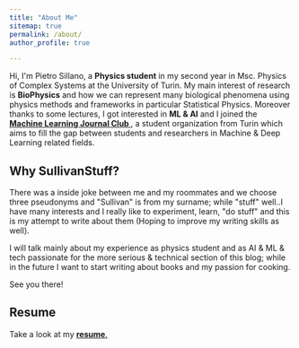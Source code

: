 ```yaml
---
title: "About Me"
sitemap: true
permalink: /about/
author_profile: true

---
```

<!--<figure style="width: 400px" class="align-center">
  <a href="../assets/img/propic.jpeg">
  <img src="../assets/img/propic.jpeg"></a>
</figure>-->


Hi, I'm Pietro Sillano, a **Physics student**  in my second year in Msc. Physics of Complex Systems at the University of Turin.
My main interest of research is **BioPhysics** and how we can represent many biological phenomena using physics methods and frameworks in particular Statistical Physics.
Moreover thanks to some lectures, I got interested in **ML & AI** and I joined the  <a href="https://www.mljc.it/"> <b>Machine Learning Journal Club  </b> </a>, a student organization from Turin which aims to fill the gap between students and researchers in Machine & Deep Learning related fields.

<!--
### Experiences

In summer 2021 I did an Internship at Nicolaus Copernicus University in Torun (Poland) about applied machine learning and network theory.
We also collaborate with History department working on some Natural Language Processing on ancient Latin texts.-->

<!--When I have free time I work on some personal project about techIf you're interested check out my blog posts and my github pages!-->


<h2> Why SullivanStuff? </h2> 
There was a inside joke between me and my roommates and we choose three pseudonyms and "Sullivan" is from my surname; while "stuff" well..I have many interests and I really like to experiment, learn, "do stuff" and this is my attempt to write about them (Hoping to improve my writing skills as well).

I will talk mainly about my experience as physics student and as AI & ML & tech passionate for the more serious & technical section of this blog; while in the future I want to start writing about books and my passion for cooking.

See you there!


<h2> Resume </h2>
 
Take a look at my <a href="../assets/docs/cv.pdf"> <b> resume</b>.
</a>

